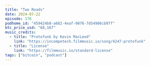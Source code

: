 ```yaml
---
title: "Two Roads"
date: 2024-07-22
episode: 176
podhome_id: "459424b0-a682-4eaf-9076-7d54986cb97f"
btc_price_usd: "68,167"
music_credits:
  - title: "Protofunk by Kevin MacLeod"
    link: "https://incompetech.filmmusic.io/song/4247-protofunk"
  - title: "License"
    link: "https://filmmusic.io/standard-license"
tags: ["bitcoin", "podcast"]
---
```

